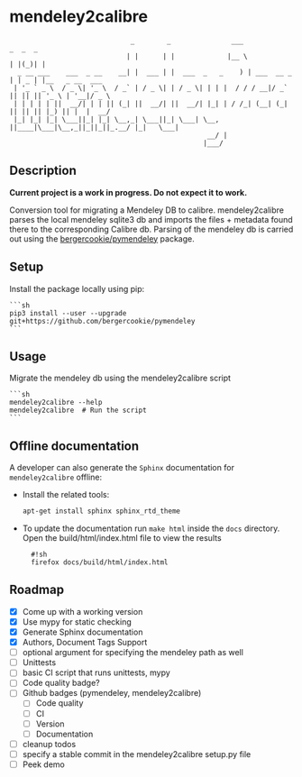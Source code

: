 # mendeley2calibre

```
                              _        _               ___              _  _  _
                             | |      | |             |__ \            | |(_)| |
  _ __ ___    ___  _ __    __| |  ___ | |  ___  _   _    ) | ___  __ _ | | _ | |__   _ __  ___
 | '_ ` _ \  / _ \| '_ \  / _` | / _ \| | / _ \| | | |  / / / __|/ _` || || || '_ \ | '__|/ _ \
 | | | | | ||  __/| | | || (_| ||  __/| ||  __/| |_| | / /_| (__| (_| || || || |_) || |  |  __/
 |_| |_| |_| \___||_| |_| \__,_| \___||_| \___| \__, ||____|\___|\__,_||_||_||_.__/ |_|   \___|
                                                 __/ |
                                                |___/
```


## Description

**Current project is a work in progress. Do not expect it to work.**

Conversion tool for migrating a Mendeley DB to calibre. mendeley2calibre parses
the local mendeley sqlite3 db and imports the files + metadata found there to
the corresponding Calibre db. Parsing of the mendeley db is carried out using
the [bergercookie/pymendeley](https://github.com/bergercookie/pymendeley)
package.

## Setup

Install the package locally using pip:

    ```sh
    pip3 install --user --upgrade git+https://github.com/bergercookie/pymendeley
    ```

## Usage

Migrate the mendeley db using the mendeley2calibre script

    ```sh
    mendeley2calibre --help
    mendeley2calibre  # Run the script
    ```

## Offline documentation

A developer can also generate the `Sphinx` documentation for `mendeley2calibre` offline:

- Install the related tools:

    ```sh
    apt-get install sphinx sphinx_rtd_theme
    ```
- To update the documentation run `make html` inside the `docs` directory.
    Open the build/html/index.html file to view the results

        #!sh
        firefox docs/build/html/index.html


## Roadmap

- [X] Come up with a working version
- [X] Use mypy for static checking
- [X] Generate Sphinx documentation
- [X] Authors, Document Tags Support
- [ ] optional argument for specifying the mendeley path as well
- [ ] Unittests
- [ ] basic CI script that runs unittests, mypy
- [ ] Code quality badge?
- [ ] Github badges (pymendeley, mendeley2calibre)
  - [ ] Code quality
  - [ ] CI
  - [ ] Version
  - [ ] Documentation
- [ ] cleanup todos
- [ ] specify a stable commit in the mendeley2calibre setup.py file
- [ ] Peek demo
